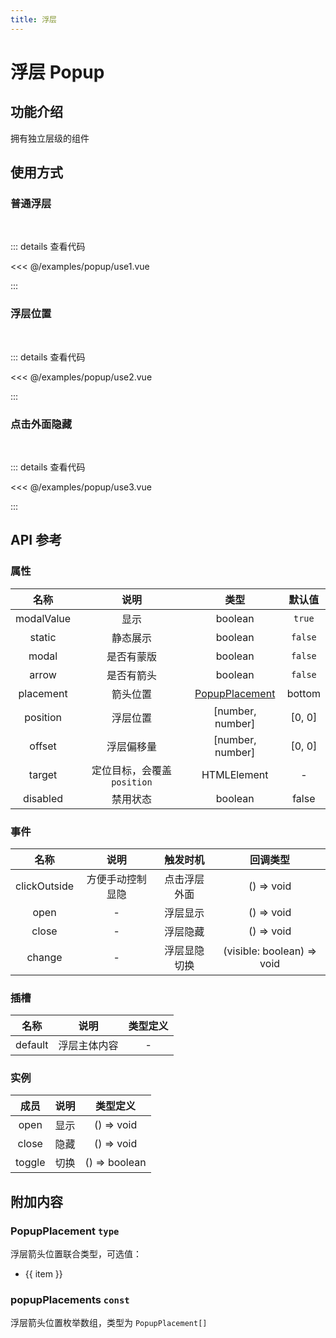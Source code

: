 ```yaml
---
title: 浮层
---
```


# 浮层 Popup

## 功能介绍

拥有独立层级的组件

## 使用方式

### 普通浮层

<br />
<PopupUse1 />

::: details 查看代码

<<< @/examples/popup/use1.vue

:::

### 浮层位置

<br />
<PopupUse2 />

::: details 查看代码

<<< @/examples/popup/use2.vue

:::

### 点击外面隐藏

<br />
<PopupUse3 />

::: details 查看代码

<<< @/examples/popup/use3.vue

:::

## API 参考

### 属性

|    名称    |            说明             |                  类型                  | 默认值  |
| :--------: | :-------------------------: | :------------------------------------: | :-----: |
| modalValue |            显示             |                boolean                 | `true`  |
|   static   |          静态展示           |                boolean                 | `false` |
|   modal    |         是否有蒙版          |                boolean                 | `false` |
|   arrow    |         是否有箭头          |                boolean                 | `false` |
| placement  |          箭头位置           | [PopupPlacement](#popupplacement-type) | bottom  |
|  position  |          浮层位置           |            [number, number]            | [0, 0]  |
|   offset   |         浮层偏移量          |            [number, number]            | [0, 0]  |
|   target   | 定位目标，会覆盖 `position` |              HTMLElement               |    -    |
|  disabled  |          禁用状态           |                boolean                 |  false  |

### 事件

|     名称     |       说明       |   触发时机   |          回调类型          |
| :----------: | :--------------: | :----------: | :------------------------: |
| clickOutside | 方便手动控制显隐 | 点击浮层外面 |         () => void         |
|     open     |        -         |   浮层显示   |         () => void         |
|    close     |        -         |   浮层隐藏   |         () => void         |
|    change    |        -         | 浮层显隐切换 | (visible: boolean) => void |

### 插槽

|  名称   |     说明     | 类型定义 |
| :-----: | :----------: | :------: |
| default | 浮层主体内容 |    -     |

### 实例

|  成员  | 说明 |   类型定义    |
| :----: | :--: | :-----------: |
|  open  | 显示 |  () => void   |
| close  | 隐藏 |  () => void   |
| toggle | 切换 | () => boolean |

## 附加内容

### PopupPlacement `type`

浮层箭头位置联合类型，可选值：

<ul>
    <li v-for="(item, index) in popupPlacements" :key="index">{{ item }}</li>
</ul>

### popupPlacements `const`

浮层箭头位置枚举数组，类型为 `PopupPlacement[]`

<script setup>
import PopupUse1 from './use1.vue';
import PopupUse2 from './use2.vue';
import PopupUse3 from './use3.vue';
import { popupPlacements } from 'wink-ui';
</script>
